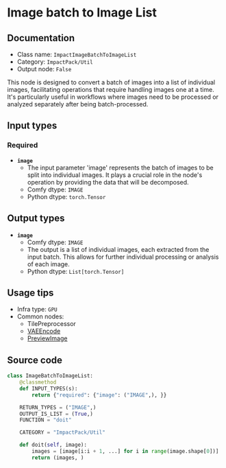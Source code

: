 # Image batch to Image List
## Documentation
- Class name: `ImpactImageBatchToImageList`
- Category: `ImpactPack/Util`
- Output node: `False`

This node is designed to convert a batch of images into a list of individual images, facilitating operations that require handling images one at a time. It's particularly useful in workflows where images need to be processed or analyzed separately after being batch-processed.
## Input types
### Required
- **`image`**
    - The input parameter 'image' represents the batch of images to be split into individual images. It plays a crucial role in the node's operation by providing the data that will be decomposed.
    - Comfy dtype: `IMAGE`
    - Python dtype: `torch.Tensor`
## Output types
- **`image`**
    - Comfy dtype: `IMAGE`
    - The output is a list of individual images, each extracted from the input batch. This allows for further individual processing or analysis of each image.
    - Python dtype: `List[torch.Tensor]`
## Usage tips
- Infra type: `GPU`
- Common nodes:
    - TilePreprocessor
    - [VAEEncode](../../Comfy/Nodes/VAEEncode.md)
    - [PreviewImage](../../Comfy/Nodes/PreviewImage.md)



## Source code
```python
class ImageBatchToImageList:
    @classmethod
    def INPUT_TYPES(s):
        return {"required": {"image": ("IMAGE",), }}

    RETURN_TYPES = ("IMAGE",)
    OUTPUT_IS_LIST = (True,)
    FUNCTION = "doit"

    CATEGORY = "ImpactPack/Util"

    def doit(self, image):
        images = [image[i:i + 1, ...] for i in range(image.shape[0])]
        return (images, )

```

